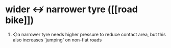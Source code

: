 # wider ↮ narrower tyre ([[road bike]])
1. ◇a narrower tyre needs higher pressure to reduce contact area, but this also increases 'jumping' on non-flat roads